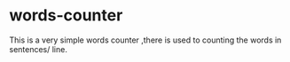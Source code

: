 # words-counter
This is a very simple words counter ,there is used to counting the words in sentences/ line.

